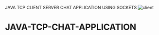 JAVA TCP CLIENT SERVER CHAT APPLICATION USING SOCKETS
![client](https://user-images.githubusercontent.com/49489211/113516010-a4e8ba00-9580-11eb-9c51-aa3f6fd2ce27.png)
# JAVA-TCP-CHAT-APPLICATION

